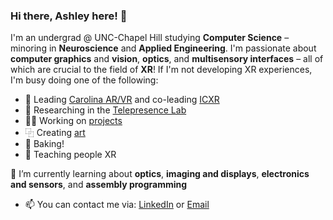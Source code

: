 ### Hi there, Ashley here! 👋

I'm an undergrad @ UNC-Chapel Hill studying **Computer Science** – minoring in **Neuroscience** and **Applied Engineering**. I'm passionate about **computer graphics** and **vision**, **optics**, and **multisensory interfaces** – all of which are crucial to the field of **XR**! If I'm not developing XR experiences, I'm busy doing one of the following:

- 🥽 Leading [Carolina AR/VR](https://linktr.ee/carvr) and co-leading [ICXR](https://www.icxr.org/)
- 🔭 Researching in the [Telepresence Lab](https://telepresence.web.unc.edu/)
- 👩‍💻 Working on [projects](https://aneall.github.io/projects.html)
- ⿻ Creating [art](https://aneall.github.io/portfolio.html)
- 🍪 Baking!
- 📖 Teaching people XR

🌱 I’m currently learning about **optics**, **imaging and displays**, **electronics and sensors**, and **assembly programming**
- 📫 You can contact me via: [LinkedIn](https://www.linkedin.com/in/ashley-neall/) or [Email](aneall@unc.edu)
